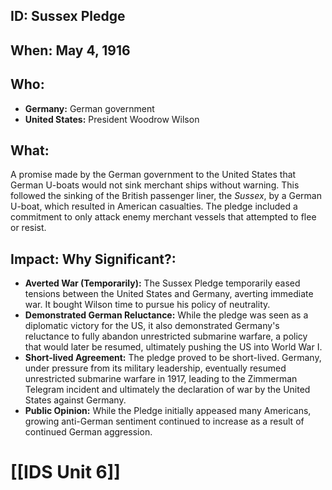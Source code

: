 ## ID: Sussex Pledge

## When: May 4, 1916

## Who: 
* **Germany:**  German government
* **United States:**  President Woodrow Wilson

## What: 
A promise made by the German government to the United States that German U-boats would not sink merchant ships without warning.  This followed the sinking of the British passenger liner, the *Sussex*, by a German U-boat, which resulted in American casualties.  The pledge included a commitment to only attack enemy merchant vessels that attempted to flee or resist.

## Impact: Why Significant?:
* **Averted War (Temporarily):** The Sussex Pledge temporarily eased tensions between the United States and Germany, averting immediate war.  It bought Wilson time to pursue his policy of neutrality.
* **Demonstrated German Reluctance:** While the pledge was seen as a diplomatic victory for the US, it also demonstrated Germany's reluctance to fully abandon unrestricted submarine warfare, a policy that would later be resumed, ultimately pushing the US into World War I.
* **Short-lived Agreement:** The pledge proved to be short-lived.  Germany, under pressure from its military leadership, eventually resumed unrestricted submarine warfare in 1917, leading to the Zimmerman Telegram incident and ultimately the declaration of war by the United States against Germany.
* **Public Opinion:** While the Pledge initially appeased many Americans, growing anti-German sentiment continued to increase as a result of continued German aggression.

# [[IDS Unit 6]]